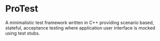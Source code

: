 # ProTest
A minimalistic test framework written in C++ providing scenario based, stateful, acceptance testing where application user interface is mocked using test stubs.
